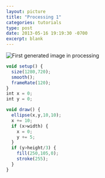 ```yaml
---
layout: picture
title: "Processing 1"
categories: tutorials
type: post
date: 2013-05-16 19:19:30 -0700
excerpt: blank
---
```


![First generated image in processing](http://cdn.iamnayr.com/2013/05/2013-05-16--1368757019_1281x732_scrot.png)

```javascript
void setup() {
  size(1280,720);
  smooth();
  frameRate(120);
}
int x = 0;
int y = 0;

void draw() {
  ellipse(x,y,10,10);
  x += 10;
  if (x>width) {
    x = 0;
    y += 5;
  }
  if (y>height/3) {
    fill(250,105,0);
    stroke(255);
  }
}
```

